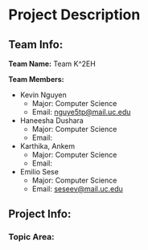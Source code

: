 # Project Description #
## Team Info: ##
**Team Name:** Team K^2EH

**Team Members:**
- Kevin Nguyen
	- Major: Computer Science
	- Email: nguye5tp@mail.uc.edu
- Haneesha Dushara
	- Major: Computer Science
	- Email: 
- Karthika, Ankem
	- Major: Computer Science
	- Email: 
- Emilio Sese
	- Major: Computer Science
	- Email: seseev@mail.uc.edu

## Project Info: ##

### Topic Area: ###
